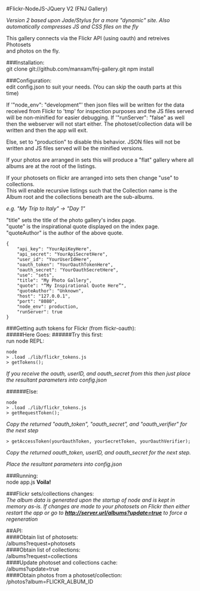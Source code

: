 #Flickr-NodeJS-JQuery V2 (FNJ Gallery)

*Version 2 based upon Jade/Stylus for a more "dynamic" site. Also automatically compresses JS and CSS files on the fly*  

This gallery connects via the Flickr API (using oauth) and retreives Photosets  
and photos on the fly.  

###Installation:  
    git clone git://github.com/manxam/fnj-gallery.git
    npm install

###Configuration:  
edit config.json to suit your needs. 
(You can skip the oauth parts at this time)  

If '"node_env": "development"' then json files will be written for the data received from
Flickr to 'tmp' for inspection purposes and the JS files served will be non-minified for easier debugging. 
If '"runServer": "false" as well then the webserver will not start either. The photoset/collection data will be written and then the app
will exit.  

Else, set to "production" to disable this behavior. JSON files will not be written and JS files served will be the minified versions.    

If your photos are arranged in sets this will produce a "flat" gallery where
all albums are at the root of the listings.  

If your photosets on flickr are arranged into sets then change "use" to collections.  
This will enable recursive listings such that the Collection name is the Album
root and the collections beneath are the sub-albums.  

_e.g. "My Trip to Italy" -> "Day 1"_

"title" sets the title of the photo gallery's index page.  
"quote" is the inspirational quote displayed on the index page.  
"quoteAuthor" is the author of the above quote.  

    {
        "api_key": "YourApiKeyHere", 
        "api_secret": "YourApiSecretHere", 
        "user_id": "YourUserIdHere", 
        "oauth_token": "YourOauthTokenHere", 
        "oauth_secret": "YourOauthSecretHere", 
        "use": "sets",
        "title": "My Photo Gallery",
        "quote": "“My Inspirational Quote Here”",
        "quoteAuthor": "Unknown",
        "host": "127.0.0.1", 
        "port": "8080", 
        "node_env": production, 
        "runServer": true
    }  

###Getting auth tokens for Flickr (from flickr-oauth):  
#####Here Goes:
######Try this first:  
run node REPL:

    node
    > .load ./lib/flickr_tokens.js
    > getTokens();
*If you receive the oauth, userID, and oauth_secret from this then just place the resultant parameters into config.json*  

######Else: 

    node
    > .load ./lib/flickr_tokens.js
    > getRequestToken();

*Copy the returned "oauth_token", "oauth_secret", and "oauth_verifier" for the next step*  

    > getAccessToken(yourOauthToken, yourSecretToken, yourOauthVerifier);

*Copy the returned oauth_token, userID, and oauth_secret for the next step.*  

*Place the resultant parameters into config.json*

###Running:  
    node app.js
**Voila!**

###Flickr sets/collections changes:  
*The album data is generated upon the startup of node and is kept in memory as-is. If changes are made to your photosets on Flickr then either restart the app or go to **http://server.url/albums?update=true** to force a regeneration*  

##API:  
####Obtain list of photosets:  
    /albums?request=photosets  
####Obtain list of collections:  
    /albums?request=collections  
####Update photoset and collections cache:  
    /albums?update=true  
####Obtain photos from a photoset/collection:  
    /photos?album=FLICKR_ALBUM_ID  
